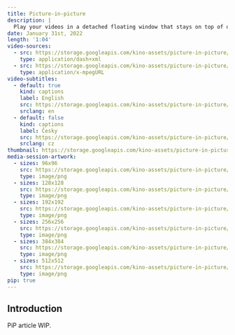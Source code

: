 ```yaml
---
title: Picture-in-picture
description: |
  Play your videos in a detached floating window that stays on top of other applications using the Picture-in-Picture API.
date: January 31st, 2022
length: '1:04'
video-sources:
  - src: https://storage.googleapis.com/kino-assets/picture-in-picture/manifest.mpd
    type: application/dash+xml
  - src: https://storage.googleapis.com/kino-assets/picture-in-picture/master.m3u8
    type: application/x-mpegURL
video-subtitles:
  - default: true
    kind: captions
    label: English
    src: https://storage.googleapis.com/kino-assets/picture-in-picture/cap-en.vtt
    srclang: en
  - default: false
    kind: captions
    label: Česky
    src: https://storage.googleapis.com/kino-assets/picture-in-picture/cap-cs.vtt
    srclang: cz
thumbnail: https://storage.googleapis.com/kino-assets/picture-in-picture/thumbnail.png
media-session-artwork:
  - sizes: 96x96
    src: https://storage.googleapis.com/kino-assets/picture-in-picture/artwork-96x96.png
    type: image/png
  - sizes: 128x128
    src: https://storage.googleapis.com/kino-assets/picture-in-picture/artwork-128x128.png
    type: image/png
  - sizes: 192x192
    src: https://storage.googleapis.com/kino-assets/picture-in-picture/artwork-192x192.png
    type: image/png
  - sizes: 256x256
    src: https://storage.googleapis.com/kino-assets/picture-in-picture/artwork-256x256.png
    type: image/png
  - sizes: 384x384
    src: https://storage.googleapis.com/kino-assets/picture-in-picture/artwork-384x384.png
    type: image/png
  - sizes: 512x512
    src: https://storage.googleapis.com/kino-assets/picture-in-picture/artwork-512x512.png
    type: image/png
pip: true
---
```


## Introduction

PiP article WIP.
